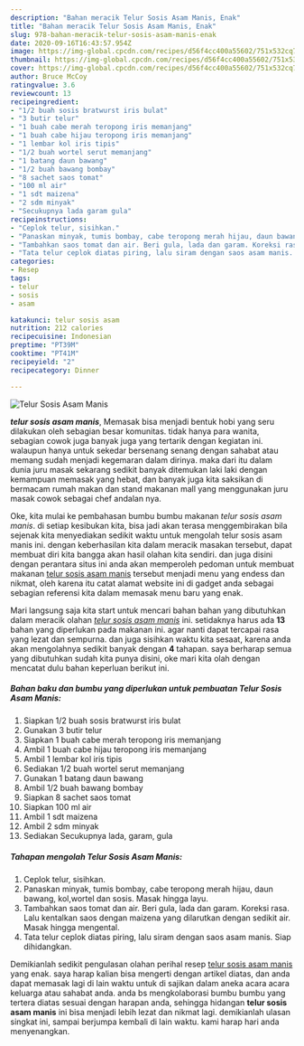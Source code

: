 ```yaml
---
description: "Bahan meracik Telur Sosis Asam Manis, Enak"
title: "Bahan meracik Telur Sosis Asam Manis, Enak"
slug: 978-bahan-meracik-telur-sosis-asam-manis-enak
date: 2020-09-16T16:43:57.954Z
image: https://img-global.cpcdn.com/recipes/d56f4cc400a55602/751x532cq70/telur-sosis-asam-manis-foto-resep-utama.jpg
thumbnail: https://img-global.cpcdn.com/recipes/d56f4cc400a55602/751x532cq70/telur-sosis-asam-manis-foto-resep-utama.jpg
cover: https://img-global.cpcdn.com/recipes/d56f4cc400a55602/751x532cq70/telur-sosis-asam-manis-foto-resep-utama.jpg
author: Bruce McCoy
ratingvalue: 3.6
reviewcount: 13
recipeingredient:
- "1/2 buah sosis bratwurst iris bulat"
- "3 butir telur"
- "1 buah cabe merah teropong iris memanjang"
- "1 buah cabe hijau teropong iris memanjang"
- "1 lembar kol iris tipis"
- "1/2 buah wortel serut memanjang"
- "1 batang daun bawang"
- "1/2 buah bawang bombay"
- "8 sachet saos tomat"
- "100 ml air"
- "1 sdt maizena"
- "2 sdm minyak"
- "Secukupnya lada garam gula"
recipeinstructions:
- "Ceplok telur, sisihkan."
- "Panaskan minyak, tumis bombay, cabe teropong merah hijau, daun bawang, kol,wortel dan sosis. Masak hingga layu."
- "Tambahkan saos tomat dan air. Beri gula, lada dan garam. Koreksi rasa. Lalu kentalkan saos dengan maizena yang dilarutkan dengan sedikit air. Masak hingga mengental."
- "Tata telur ceplok diatas piring, lalu siram dengan saos asam manis. Siap dihidangkan."
categories:
- Resep
tags:
- telur
- sosis
- asam

katakunci: telur sosis asam 
nutrition: 212 calories
recipecuisine: Indonesian
preptime: "PT39M"
cooktime: "PT41M"
recipeyield: "2"
recipecategory: Dinner

---
```



![Telur Sosis Asam Manis](https://img-global.cpcdn.com/recipes/d56f4cc400a55602/751x532cq70/telur-sosis-asam-manis-foto-resep-utama.jpg)

<b><i>telur sosis asam manis</i></b>, Memasak bisa menjadi bentuk hobi yang seru dilakukan oleh sebagian besar komunitas. tidak hanya para wanita, sebagian cowok juga banyak juga yang tertarik dengan kegiatan ini. walaupun hanya untuk sekedar bersenang senang dengan sahabat atau memang sudah menjadi kegemaran dalam dirinya. maka dari itu dalam dunia juru masak sekarang sedikit banyak ditemukan laki laki dengan kemampuan memasak yang hebat, dan banyak juga kita saksikan di bermacam rumah makan dan stand makanan mall yang menggunakan juru masak cowok sebagai chef andalan nya.



Oke, kita mulai ke pembahasan bumbu bumbu makanan <i>telur sosis asam manis</i>. di setiap kesibukan kita, bisa jadi akan terasa menggembirakan bila sejenak kita menyediakan sedikit waktu untuk mengolah telur sosis asam manis ini. dengan keberhasilan kita dalam meracik masakan tersebut, dapat membuat diri kita bangga akan hasil olahan kita sendiri. dan juga disini dengan perantara situs ini anda akan memperoleh pedoman untuk membuat makanan <u>telur sosis asam manis</u> tersebut menjadi menu yang endess dan nikmat, oleh karena itu catat alamat website ini di gadget anda sebagai sebagian referensi kita dalam memasak menu baru yang enak.


Mari langsung saja kita start untuk mencari bahan bahan yang dibutuhkan dalam meracik olahan <u><i>telur sosis asam manis</i></u> ini. setidaknya harus ada <b>13</b> bahan yang diperlukan pada makanan ini. agar nanti dapat tercapai rasa yang lezat dan sempurna. dan juga sisihkan waktu kita sesaat, karena anda akan mengolahnya sedikit banyak dengan <b>4</b> tahapan. saya berharap semua yang dibutuhkan sudah kita punya disini, oke mari kita olah dengan mencatat dulu bahan keperluan berikut ini.

<!--inarticleads1-->

##### Bahan baku dan bumbu yang diperlukan untuk pembuatan Telur Sosis Asam Manis:

1. Siapkan 1/2 buah sosis bratwurst iris bulat
1. Gunakan 3 butir telur
1. Siapkan 1 buah cabe merah teropong iris memanjang
1. Ambil 1 buah cabe hijau teropong iris memanjang
1. Ambil 1 lembar kol iris tipis
1. Sediakan 1/2 buah wortel serut memanjang
1. Gunakan 1 batang daun bawang
1. Ambil 1/2 buah bawang bombay
1. Siapkan 8 sachet saos tomat
1. Siapkan 100 ml air
1. Ambil 1 sdt maizena
1. Ambil 2 sdm minyak
1. Sediakan Secukupnya lada, garam, gula




<!--inarticleads2-->

##### Tahapan mengolah Telur Sosis Asam Manis:

1. Ceplok telur, sisihkan.
1. Panaskan minyak, tumis bombay, cabe teropong merah hijau, daun bawang, kol,wortel dan sosis. Masak hingga layu.
1. Tambahkan saos tomat dan air. Beri gula, lada dan garam. Koreksi rasa. Lalu kentalkan saos dengan maizena yang dilarutkan dengan sedikit air. Masak hingga mengental.
1. Tata telur ceplok diatas piring, lalu siram dengan saos asam manis. Siap dihidangkan.




Demikianlah sedikit pengulasan olahan perihal resep <u>telur sosis asam manis</u> yang enak. saya harap kalian bisa mengerti dengan artikel diatas, dan anda dapat memasak lagi di lain waktu untuk di sajikan dalam aneka acara acara keluarga atau sahabat anda. anda bs mengkolaborasi bumbu bumbu yang tertera diatas sesuai dengan harapan anda, sehingga hidangan <b>telur sosis asam manis</b> ini bisa menjadi lebih lezat dan nikmat lagi. demikianlah ulasan singkat ini, sampai berjumpa kembali di lain waktu. kami harap hari anda menyenangkan.
